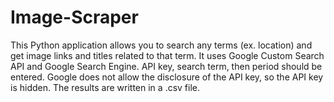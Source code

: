 # Image-Scraper

This Python application allows you to search any terms (ex. location) and get image links and titles related to that term. It uses Google Custom Search API and Google Search Engine. 
API key, search term, then period should be entered. Google does not allow the disclosure of the API key, so the API key is hidden. The results are written in a .csv file.
